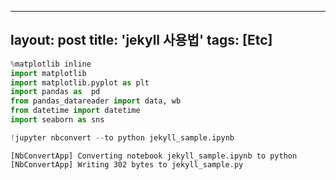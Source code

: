 
---
layout: post
title: 'jekyll 사용법'
tags: [Etc]
---


```python
%matplotlib inline
import matplotlib 
import matplotlib.pyplot as plt
import pandas as  pd
from pandas_datareader import data, wb  
from datetime import datetime
import seaborn as sns

```


```python
!jupyter nbconvert --to python jekyll_sample.ipynb 
```

    [NbConvertApp] Converting notebook jekyll_sample.ipynb to python
    [NbConvertApp] Writing 302 bytes to jekyll_sample.py
    
